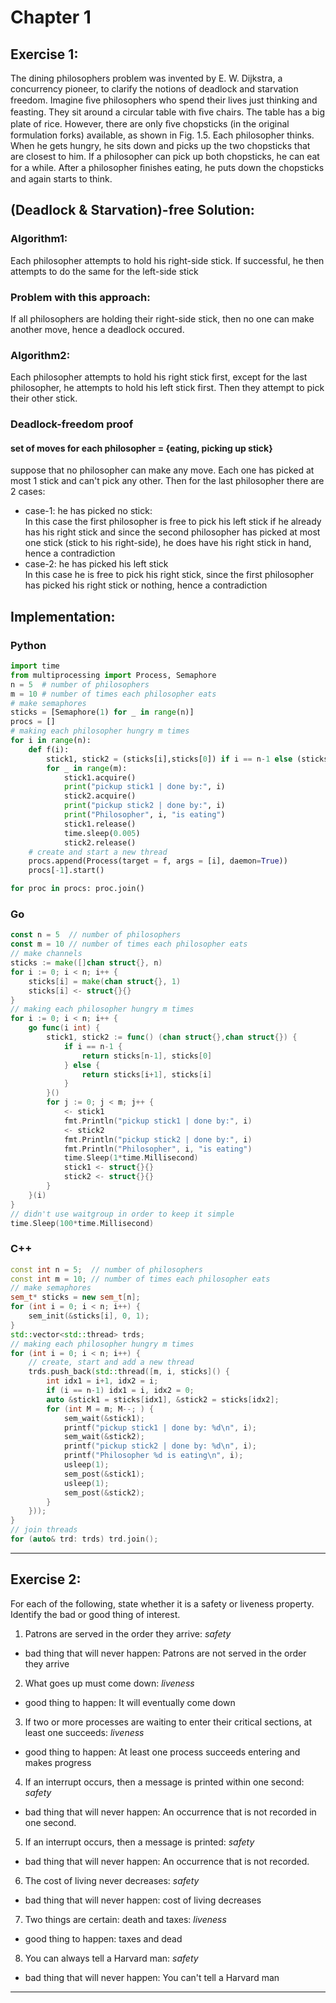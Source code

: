 # Chapter 1

## Exercise 1:
The dining philosophers problem was invented by E. W. Dijkstra, a concurrency pioneer, to clarify the notions of deadlock and starvation freedom. Imagine ﬁve philosophers who spend their lives just thinking and feasting. They sit around a circular table with ﬁve chairs. The table has a big plate of rice. However, there are only ﬁve chopsticks (in the original formulation forks) available, as shown in Fig. 1.5. Each philosopher thinks. When he gets hungry, he sits down and picks up the two chopsticks that are closest to him. If a philosopher can pick up both chopsticks, he can eat for a while. After a philosopher ﬁnishes eating, he puts down the chopsticks and again starts to think.


## (Deadlock & Starvation)-free Solution:
### Algorithm1:
Each philosopher attempts to hold his right-side stick. If successful, he then attempts to do the same for the left-side stick
### Problem with this approach:
If all philosophers are holding their right-side stick, then no one can make another move, hence a deadlock occured.
### Algorithm2:
Each philosopher attempts to hold his right stick first, except for the last philosopher, he attempts to hold his left stick first. Then they attempt to pick their other stick.
### Deadlock-freedom proof
#### set of moves for each philosopher = {eating, picking up stick}<br>
suppose that no philosopher can make any move. Each one has picked at most 1 stick and can't pick any other. Then for the last philosopher there are 2 cases:
- case-1: he has picked no stick:<br/>
In this case the first philosopher is free to pick his left stick if he already has his right stick and since the second philosopher has picked at most one stick (stick to his right-side), he does have his right stick in hand, hence a contradiction
- case-2: he has picked his left stick<br/>
In this case he is free to pick his right stick, since the first philosopher has picked his right stick or nothing, hence a contradiction<br/>

## Implementation:

### Python
```py
import time
from multiprocessing import Process, Semaphore
n = 5  # number of philosophers
m = 10 # number of times each philosopher eats
# make semaphores
sticks = [Semaphore(1) for _ in range(n)]
procs = []
# making each philosopher hungry m times
for i in range(n):
    def f(i):
        stick1, stick2 = (sticks[i],sticks[0]) if i == n-1 else (sticks[i+1], sticks[i])
        for _ in range(m):
            stick1.acquire()
            print("pickup stick1 | done by:", i)
            stick2.acquire()
            print("pickup stick2 | done by:", i)
            print("Philosopher", i, "is eating")
            stick1.release()
            time.sleep(0.005)
            stick2.release()
    # create and start a new thread
    procs.append(Process(target = f, args = [i], daemon=True))
    procs[-1].start()

for proc in procs: proc.join()
```

### Go
```go
const n = 5  // number of philosophers
const m = 10 // number of times each philosopher eats
// make channels
sticks := make([]chan struct{}, n)
for i := 0; i < n; i++ {
    sticks[i] = make(chan struct{}, 1)
    sticks[i] <- struct{}{}
}
// making each philosopher hungry m times
for i := 0; i < n; i++ {
    go func(i int) {
        stick1, stick2 := func() (chan struct{},chan struct{}) {
            if i == n-1 {
                return sticks[n-1], sticks[0]
            } else {
                return sticks[i+1], sticks[i]
            }
        }()
        for j := 0; j < m; j++ {
            <- stick1
            fmt.Println("pickup stick1 | done by:", i)
            <- stick2
            fmt.Println("pickup stick2 | done by:", i)
            fmt.Println("Philosopher", i, "is eating")
            time.Sleep(1*time.Millisecond)
            stick1 <- struct{}{}
            stick2 <- struct{}{}
        }
    }(i)
}
// didn't use waitgroup in order to keep it simple
time.Sleep(100*time.Millisecond)
```

### C++
```cpp
const int n = 5;  // number of philosophers
const int m = 10; // number of times each philosopher eats
// make semaphores
sem_t* sticks = new sem_t[n];
for (int i = 0; i < n; i++) {
    sem_init(&sticks[i], 0, 1);
}
std::vector<std::thread> trds;
// making each philosopher hungry m times
for (int i = 0; i < n; i++) {
    // create, start and add a new thread
    trds.push_back(std::thread([m, i, sticks]() {
        int idx1 = i+1, idx2 = i;
        if (i == n-1) idx1 = i, idx2 = 0;
        auto &stick1 = sticks[idx1], &stick2 = sticks[idx2];
        for (int M = m; M--; ) {
            sem_wait(&stick1);
            printf("pickup stick1 | done by: %d\n", i);
            sem_wait(&stick2);
            printf("pickup stick2 | done by: %d\n", i);
            printf("Philosopher %d is eating\n", i);
            usleep(1);
            sem_post(&stick1);
            usleep(1);
            sem_post(&stick2);
        }
    }));
}
// join threads
for (auto& trd: trds) trd.join();
```
---

## Exercise 2:
For each of the following, state whether it is a safety or liveness property. Identify the bad or good thing of interest.
1. Patrons are served in the order they arrive: _safety_
- bad thing that will never happen: Patrons are not served in the order they arrive
2. What goes up must come down: _liveness_
- good thing to happen: It will eventually come down
3. If two or more processes are waiting to enter their critical sections, at least one succeeds: _liveness_
- good thing to happen: At least one process succeeds entering and makes progress
4. If an interrupt occurs, then a message is printed within one second: _safety_
- bad thing that will never happen: An occurrence that is not recorded in one second.
5. If an interrupt occurs, then a message is printed: _safety_
- bad thing that will never happen: An occurrence that is not recorded.
6. The cost of living never decreases: _safety_
- bad thing that will never happen: cost of living decreases
7. Two things are certain: death and taxes: _liveness_
- good thing to happen: taxes and dead
8. You can always tell a Harvard man: _safety_
- bad thing that will never happen: You can't tell a Harvard man
---
